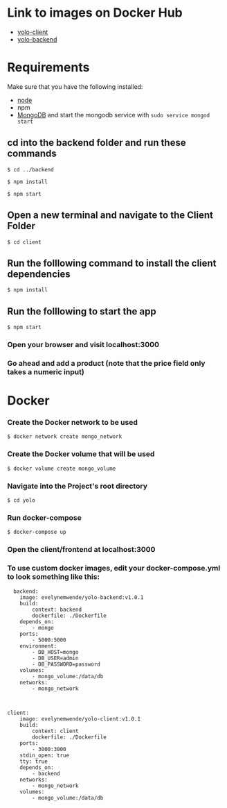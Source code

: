 # Link to images on Docker Hub
- [yolo-client](https://hub.docker.com/repository/docker/evelynemwende/yolo-client)
- [yolo-backend](https://hub.docker.com/repository/docker/evelynemwende/yolo-backend)
# Requirements
Make sure that you have the following installed:
- [node](https://www.digitalocean.com/community/tutorials/how-to-install-node-js-on-ubuntu-18-04) 
- npm 
- [MongoDB](https://docs.mongodb.com/manual/tutorial/install-mongodb-on-ubuntu/) and start the mongodb service with `sudo service mongod start`
## cd into the backend folder and run these commands
    $ cd ../backend

    $ npm install

    $ npm start
## Open a new terminal and navigate to the Client Folder 
    $ cd client

## Run the folllowing command to install the client dependencies 
    $ npm install

## Run the folllowing to start the app
    $ npm start

### Open your browser and visit localhost:3000

### Go ahead and add a product (note that the price field only takes a numeric input)


# Docker

### Create the Docker network to be used
    $ docker network create mongo_network

### Create the Docker volume that will be used
    $ docker volume create mongo_volume

### Navigate into the Project's root directory
    $ cd yolo

### Run docker-compose
    $ docker-compose up

### Open the client/frontend at localhost:3000

### To use custom docker images, edit your docker-compose.yml to look something like this:

      backend:
        image: evelynemwende/yolo-backend:v1.0.1
        build:
            context: backend
            dockerfile: ./Dockerfile
        depends_on:
            - mongo
        ports:
            - 5000:5000
        environment:
            - DB_HOST=mongo
            - DB_USER=admin
            - DB_PASSWORD=password
        volumes:
            - mongo_volume:/data/db
        networks:
            - mongo_network



    client:
        image: evelynemwende/yolo-client:v1.0.1
        build:
            context: client
            dockerfile: ./Dockerfile
        ports:
            - 3000:3000
        stdin_open: true
        tty: true
        depends_on:
            - backend  
        networks:
            - mongo_network
        volumes:
            - mongo_volume:/data/db













